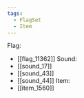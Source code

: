```yaml
---
tags:
  - FlagSet
  - Item
---
```

Flag:
- [[flag_11362]]
Sound:
- [[sound_17]]
- [[sound_43]]
- [[sound_44]]
Item:
- [[item_1560]]
